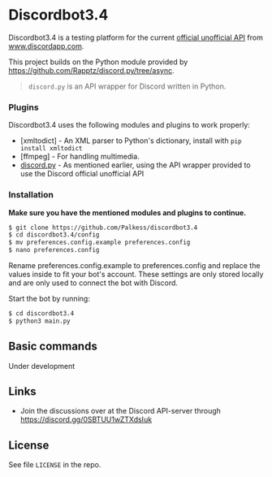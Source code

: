 # Discordbot3.4

Discordbot3.4 is a testing platform for the current [official unofficial API] from www.discordapp.com.

This project builds on the Python module provided by https://github.com/Rapptz/discord.py/tree/async.

> `discord.py` is an API wrapper for Discord written in Python.

### Plugins

Discordbot3.4 uses the following modules and plugins to work properly:

* [xmltodict] - An XML parser to Python's dictionary, install with `pip install xmltodict`
* [ffmpeg] - For handling multimedia.
* [discord.py] - As mentioned earlier, using the API wrapper provided to use the Discord official unofficial API

### Installation

**Make sure you have the mentioned modules and plugins to continue.**

```sh
$ git clone https://github.com/Palkess/discordbot3.4
$ cd discordbot3.4/config
$ mv preferences.config.example preferences.config
$ nano preferences.config
```
Rename preferences.config.example to preferences.config and replace the values inside to fit your bot's account. 
These settings are only stored locally and are only used to connect the bot with Discord.

Start the bot by running:
```sh
$ cd discordbot3.4
$ python3 main.py
```

Basic commands
----

Under development

Links
----

* Join the discussions over at the Discord API-server through https://discord.gg/0SBTUU1wZTXdsIuk 

License
----

See file `LICENSE` in the repo.

[discord.py]: <https://github.com/Rapptz/discord.py/tree/async>
[official unofficial API]: <https://blog.discordapp.com/the-robot-revolution-has-unofficially-begun/>
